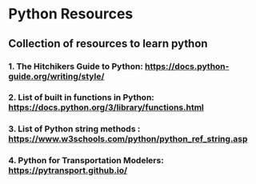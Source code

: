 # Python Resources
## Collection of resources to learn python
### 1. The Hitchikers Guide to Python: https://docs.python-guide.org/writing/style/
### 2. List of built in functions in Python: https://docs.python.org/3/library/functions.html
### 3. List of Python string methods : https://www.w3schools.com/python/python_ref_string.asp
### 4. Python for Transportation Modelers: https://pytransport.github.io/

